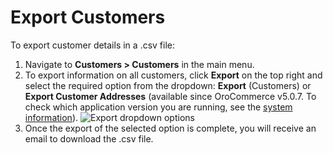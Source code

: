 <a id="mc-customers-export"></a>

# Export Customers

To export customer details in a .csv file:

1. Navigate to **Customers > Customers** in the main menu.
2. To export information on all customers, click **Export** on the top right and select the required option from the dropdown: **Export** (Customers) or **Export Customer Addresses** (available since OroCommerce v5.0.7. To check which application version you are running, see the [system information](../../system/system-information/index.md#system-information)).
   ![Export dropdown options](user/img/customers/customers/export-customers.png)
3. Once the export of the selected option is complete, you will receive an email to download the .csv file.
